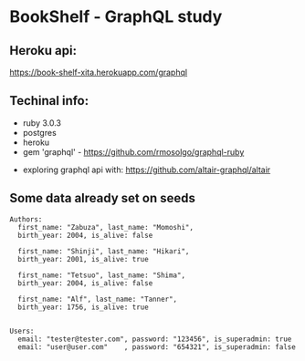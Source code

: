 # BookShelf - GraphQL study

## Heroku api:
https://book-shelf-xita.herokuapp.com/graphql

## Techinal info:
 - ruby 3.0.3
 - postgres
 - heroku
 - gem 'graphql' - https://github.com/rmosolgo/graphql-ruby

 * exploring graphql api with: https://github.com/altair-graphql/altair

## Some data already set on seeds
```
Authors:
  first_name: "Zabuza", last_name: "Momoshi",
  birth_year: 2004, is_alive: false

  first_name: "Shinji", last_name: "Hikari",
  birth_year: 2001, is_alive: true 

  first_name: "Tetsuo", last_name: "Shima",
  birth_year: 2004, is_alive: false

  first_name: "Alf", last_name: "Tanner",
  birth_year: 1756, is_alive: true 


Users:
  email: "tester@tester.com", password: "123456", is_superadmin: true
  email: "user@user.com"    , password: "654321", is_superadmin: false
```